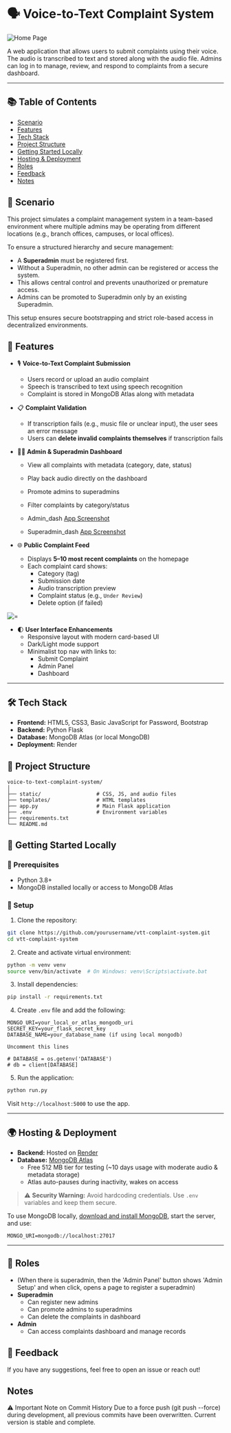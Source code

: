 
# 🗣️ Voice-to-Text Complaint System

![Home Page](./assets/home_page.png)

A web application that allows users to submit complaints using their voice. The audio is transcribed to text and stored along with the audio file. Admins can log in to manage, review, and respond to complaints from a secure dashboard.

---

## 📚 Table of Contents

- [Scenario](#-scenario)
- [Features](#-features)
- [Tech Stack](#️-tech-stack)
- [Project Structure](#-project-structure)
- [Getting Started Locally](#-getting-started-locally)
- [Hosting & Deployment](#-hosting--deployment)
- [Roles](#-roles)
- [Feedback](#-feedback)
- [Notes](#notes)


## 📖 Scenario

This project simulates a complaint management system in a team-based environment where multiple admins may be operating from different locations (e.g., branch offices, campuses, or local offices).

To ensure a structured hierarchy and secure management:

- A **Superadmin** must be registered first.
- Without a Superadmin, no other admin can be registered or access the system.
- This allows central control and prevents unauthorized or premature access.
- Admins can be promoted to Superadmin only by an existing Superadmin.

This setup ensures secure bootstrapping and strict role-based access in decentralized environments.

## 🚀 Features

- 🎙️ **Voice-to-Text Complaint Submission**
  - Users record or upload an audio complaint
  - Speech is transcribed to text using speech recognition
  - Complaint is stored in MongoDB Atlas along with metadata

- 📋 **Complaint Validation**
  - If transcription fails (e.g., music file or unclear input), the user sees an error message
  - Users can **delete invalid complaints themselves** if transcription fails

- 🧑‍💼 **Admin & Superadmin Dashboard**
  - View all complaints with metadata (category, date, status)
  - Play back audio directly on the dashboard
  - Promote admins to superadmins
  - Filter complaints by category/status

  - Admin_dash
  [App Screenshot](./assets/admin_dash_admin.png)

  - Superadmin_dash
  [App Screenshot](./assets/admin_dash_superadmin.png)

- 🌐 **Public Complaint Feed**
  - Displays **5–10 most recent complaints** on the homepage
  - Each complaint card shows:
    - Category (tag)
    - Submission date
    - Audio transcription preview
    - Complaint status (e.g., `Under Review`)
    - Delete option (if failed)

![=](./assets/home_recent_complaints.png)

- 🌓 **User Interface Enhancements**
  - Responsive layout with modern card-based UI
  - Dark/Light mode support
  - Minimalist top nav with links to:
    - Submit Complaint
    - Admin Panel
    - Dashboard



---

## 🛠️ Tech Stack

- **Frontend:** HTML5, CSS3, Basic JavaScript for Password, Bootstrap
- **Backend:** Python Flask
- **Database:** MongoDB Atlas (or local MongoDB)
- **Deployment:** Render

## 📁 Project Structure

```text
voice-to-text-complaint-system/
│
├── static/                  # CSS, JS, and audio files
├── templates/               # HTML templates
├── app.py                   # Main Flask application
├── .env                     # Environment variables
├── requirements.txt
└── README.md
```

## 🧪 Getting Started Locally

### 🔧 Prerequisites

- Python 3.8+
- MongoDB installed locally or access to MongoDB Atlas

### 🐍 Setup

1. Clone the repository:
```bash
git clone https://github.com/yourusername/vtt-complaint-system.git
cd vtt-complaint-system
```

2. Create and activate virtual environment:
```bash
python -m venv venv
source venv/bin/activate  # On Windows: venv\Scripts\activate.bat
```

3. Install dependencies:
```bash
pip install -r requirements.txt
```

4. Create `.env` file and add the following:
```env
MONGO_URI=your_local_or_atlas_mongodb_uri
SECRET_KEY=your_flask_secret_key
DATABASE_NAME=your_database_name (if using local mongodb)
```

```Alter code (if using local mongodb)
Uncomment this lines

# DATABASE = os.getenv('DATABASE')
# db = client[DATABASE]
```

5. Run the application:
```bash
python run.py
```

Visit `http://localhost:5000` to use the app.

---

## 🌍 Hosting & Deployment

- **Backend:** Hosted on [Render](https://render.com/)
- **Database:** [MongoDB Atlas](https://www.mongodb.com/cloud/atlas)
    - Free 512 MB tier for testing (~10 days usage with moderate audio & metadata storage)
    - Atlas auto-pauses during inactivity, wakes on access

> ⚠️ **Security Warning:** Avoid hardcoding credentials. Use `.env` variables and keep them secure.

To use MongoDB locally, [download and install MongoDB](https://www.mongodb.com/try/download/community), start the server, and use:
```env
MONGO_URI=mongodb://localhost:27017
```

---

## 👥 Roles

  - (When there is superadmin, then the 'Admin Panel' button shows 'Admin Setup' and when click, opens a page to register a superadmin)
- **Superadmin**
  - Can register new admins
  - Can promote admins to superadmins
  - Can delete the complaints in dashboard
- **Admin**
  - Can access complaints dashboard and manage records


## 💬 Feedback

If you have any suggestions, feel free to open an issue or reach out!


## Notes
⚠️ Important Note on Commit History
Due to a force push (git push --force) during development, all previous commits have been overwritten.
Current version is stable and complete.
